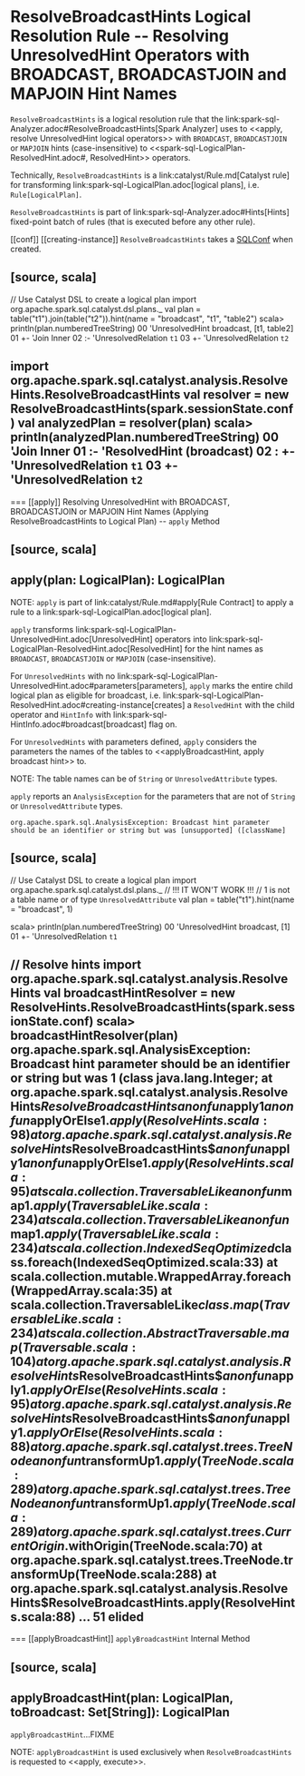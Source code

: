 # ResolveBroadcastHints Logical Resolution Rule -- Resolving UnresolvedHint Operators with BROADCAST, BROADCASTJOIN and MAPJOIN Hint Names

`ResolveBroadcastHints` is a logical resolution rule that the link:spark-sql-Analyzer.adoc#ResolveBroadcastHints[Spark Analyzer] uses to <<apply, resolve UnresolvedHint logical operators>> with `BROADCAST`, `BROADCASTJOIN` or `MAPJOIN` hints (case-insensitive) to <<spark-sql-LogicalPlan-ResolvedHint.adoc#, ResolvedHint>> operators.

Technically, `ResolveBroadcastHints` is a link:catalyst/Rule.md[Catalyst rule] for transforming link:spark-sql-LogicalPlan.adoc[logical plans], i.e. `Rule[LogicalPlan]`.

`ResolveBroadcastHints` is part of link:spark-sql-Analyzer.adoc#Hints[Hints] fixed-point batch of rules (that is executed before any other rule).

[[conf]]
[[creating-instance]]
`ResolveBroadcastHints` takes a [SQLConf](SQLConf.md) when created.

[source, scala]
----
// Use Catalyst DSL to create a logical plan
import org.apache.spark.sql.catalyst.dsl.plans._
val plan = table("t1").join(table("t2")).hint(name = "broadcast", "t1", "table2")
scala> println(plan.numberedTreeString)
00 'UnresolvedHint broadcast, [t1, table2]
01 +- 'Join Inner
02    :- 'UnresolvedRelation `t1`
03    +- 'UnresolvedRelation `t2`

import org.apache.spark.sql.catalyst.analysis.ResolveHints.ResolveBroadcastHints
val resolver = new ResolveBroadcastHints(spark.sessionState.conf)
val analyzedPlan = resolver(plan)
scala> println(analyzedPlan.numberedTreeString)
00 'Join Inner
01 :- 'ResolvedHint (broadcast)
02 :  +- 'UnresolvedRelation `t1`
03 +- 'UnresolvedRelation `t2`
----

=== [[apply]] Resolving UnresolvedHint with BROADCAST, BROADCASTJOIN or MAPJOIN Hint Names (Applying ResolveBroadcastHints to Logical Plan) -- `apply` Method

[source, scala]
----
apply(plan: LogicalPlan): LogicalPlan
----

NOTE: `apply` is part of link:catalyst/Rule.md#apply[Rule Contract] to apply a rule to a link:spark-sql-LogicalPlan.adoc[logical plan].

`apply` transforms link:spark-sql-LogicalPlan-UnresolvedHint.adoc[UnresolvedHint] operators into link:spark-sql-LogicalPlan-ResolvedHint.adoc[ResolvedHint] for the hint names as `BROADCAST`, `BROADCASTJOIN` or `MAPJOIN` (case-insensitive).

For `UnresolvedHints` with no link:spark-sql-LogicalPlan-UnresolvedHint.adoc#parameters[parameters], `apply` marks the entire child logical plan as eligible for broadcast, i.e.  link:spark-sql-LogicalPlan-ResolvedHint.adoc#creating-instance[creates] a `ResolvedHint` with the child operator and `HintInfo` with link:spark-sql-HintInfo.adoc#broadcast[broadcast] flag on.

For `UnresolvedHints` with parameters defined, `apply` considers the parameters the names of the tables to <<applyBroadcastHint, apply broadcast hint>> to.

NOTE: The table names can be of `String` or `UnresolvedAttribute` types.

`apply` reports an `AnalysisException` for the parameters that are not of `String` or `UnresolvedAttribute` types.

```
org.apache.spark.sql.AnalysisException: Broadcast hint parameter should be an identifier or string but was [unsupported] ([className]
```

[source, scala]
----
// Use Catalyst DSL to create a logical plan
import org.apache.spark.sql.catalyst.dsl.plans._
// !!! IT WON'T WORK !!!
// 1 is not a table name or of type `UnresolvedAttribute`
val plan = table("t1").hint(name = "broadcast", 1)

scala> println(plan.numberedTreeString)
00 'UnresolvedHint broadcast, [1]
01 +- 'UnresolvedRelation `t1`

// Resolve hints
import org.apache.spark.sql.catalyst.analysis.ResolveHints
val broadcastHintResolver = new ResolveHints.ResolveBroadcastHints(spark.sessionState.conf)
scala> broadcastHintResolver(plan)
org.apache.spark.sql.AnalysisException: Broadcast hint parameter should be an identifier or string but was 1 (class java.lang.Integer;
  at org.apache.spark.sql.catalyst.analysis.ResolveHints$ResolveBroadcastHints$$anonfun$apply$1$$anonfun$applyOrElse$1.apply(ResolveHints.scala:98)
  at org.apache.spark.sql.catalyst.analysis.ResolveHints$ResolveBroadcastHints$$anonfun$apply$1$$anonfun$applyOrElse$1.apply(ResolveHints.scala:95)
  at scala.collection.TraversableLike$$anonfun$map$1.apply(TraversableLike.scala:234)
  at scala.collection.TraversableLike$$anonfun$map$1.apply(TraversableLike.scala:234)
  at scala.collection.IndexedSeqOptimized$class.foreach(IndexedSeqOptimized.scala:33)
  at scala.collection.mutable.WrappedArray.foreach(WrappedArray.scala:35)
  at scala.collection.TraversableLike$class.map(TraversableLike.scala:234)
  at scala.collection.AbstractTraversable.map(Traversable.scala:104)
  at org.apache.spark.sql.catalyst.analysis.ResolveHints$ResolveBroadcastHints$$anonfun$apply$1.applyOrElse(ResolveHints.scala:95)
  at org.apache.spark.sql.catalyst.analysis.ResolveHints$ResolveBroadcastHints$$anonfun$apply$1.applyOrElse(ResolveHints.scala:88)
  at org.apache.spark.sql.catalyst.trees.TreeNode$$anonfun$transformUp$1.apply(TreeNode.scala:289)
  at org.apache.spark.sql.catalyst.trees.TreeNode$$anonfun$transformUp$1.apply(TreeNode.scala:289)
  at org.apache.spark.sql.catalyst.trees.CurrentOrigin$.withOrigin(TreeNode.scala:70)
  at org.apache.spark.sql.catalyst.trees.TreeNode.transformUp(TreeNode.scala:288)
  at org.apache.spark.sql.catalyst.analysis.ResolveHints$ResolveBroadcastHints.apply(ResolveHints.scala:88)
  ... 51 elided
----

=== [[applyBroadcastHint]] `applyBroadcastHint` Internal Method

[source, scala]
----
applyBroadcastHint(plan: LogicalPlan, toBroadcast: Set[String]): LogicalPlan
----

`applyBroadcastHint`...FIXME

NOTE: `applyBroadcastHint` is used exclusively when `ResolveBroadcastHints` is requested to <<apply, execute>>.
